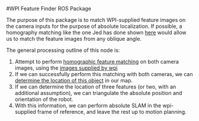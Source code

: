 #WPI Feature Finder ROS Package

The purpose of this package is to match WPI-supplied feature images on the camera inputs for the purpose of absolute localization. If possible, a homography matching like the one Jed has done shown [here](https://github.com/rcxking/wpi_sample_return_robot_challenge/issues/3) would allow us to match the feature images from any oblique angle.

The general processing outline of this node is:

1. Attempt to perform [homographic feature matching](http://docs.opencv.org/trunk/doc/py_tutorials/py_feature2d/py_feature_homography/py_feature_homography.html) on both camera images, using the [images supplied by wpi](file:///home/will/Downloads/NASA%20Sample%20Return%20Robot%20Field%202014[4].pdf)
2. If we can successfully perform this matching with both cameras, we can [determine the location of this object](http://en.wikipedia.org/wiki/Epipolar_geometry) in our map.
3. If we can determine the location of three features (or two, with an additional assumption), we can triangulate the absolute position and orientation of the robot.
4. With this information, we can perform absolute SLAM in the wpi-supplied frame of reference, and leave the rest up to motion planning.
